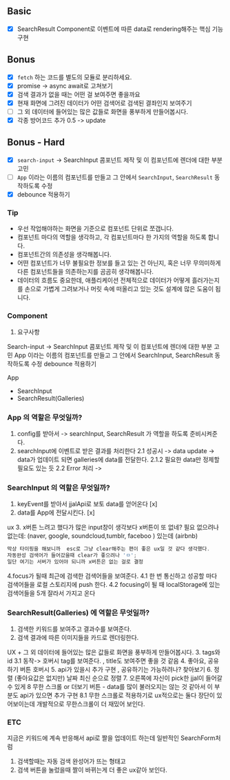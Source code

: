 ## Basic
- [x] SearchResult Component로 이벤트에 따른 data로 rendering해주는 핵심 기능 구현
## Bonus 
- [x] `fetch` 하는 코드를 별도의 모듈로 분리하세요.
- [x]  promise -> async await로 고쳐보기
- [x] 검색 결과가 없을 때는 어떤 걸 보여주면 좋을까요  
- [x] 현재 화면에 그려진 데이터가 어떤 검색어로 검색된 결좌인지 보여주기
- [ ] 그 외 데이터에 들어있는 많은 값들로 화면을 풍부하게 만들어봅시다.
- [x] 각종 방어코드 추가 0.5 -> update
## Bonus - Hard
- [x] `search-input` -> SearchInput 콤포넌트 제작 및 이 컴포넌트에 렌더에 대한 부분 고민
- [ ] `App` 이라는 이름의 컴포넌트를 만들고 그 안에서 `SearchInput`, `SearchResult` 동작하도록 수정
- [x] debounce 적용하기

### Tip 
* 우선 작업해야하는 화면을 기준으로 컴포넌트 단위로 쪼갭니다.
* 컴포넌트 마다의 역할을 생각하고, 각 컴포넌트마다 한 가지의 역할을 하도록 합니다.
* 컴포넌트간의 의존성을 생각해봅니다. 
* 어떤 컴포넌트가 너무 불필요한 정보를 들고 있는 건 아닌지, 혹은 너무 무의미하게 다른 컴포넌트들을 의존하는지를 곰곰히 생각해봅니다.
* 데이터의 흐름도 중요한데, 애플리케이션 전체적으로 데이터가 어떻게 흘러가는지를 손으로 가볍게 그려보거나 머릿 속에 떠올리고 있는 것도 설계에 많은 도움이 됩니다.

### Component 

1. 요구사항 

Search-input -> SearchInput 콤포넌트 제작 및 이 컴포넌트에 렌더에 대한 부분 고민
App 이라는 이름의 컴포넌트를 만들고 그 안에서 SearchInput, SearchResult 동작하도록 수정
debounce 적용하기

App
- SearchInput 
- SearchResult(Galleries) 

### App 의 역할은 무엇일까?

1. config를 받아서 -> 
searchInput, SearchResult 가 역할을 하도록 준비시켜준다.
2. searchInput에 이벤트로 받은 결과를 처리한다 
2.1 성공시 -> data update -> data가 업데이트 되면 galleries에 data를 전달한다.
2.1.2 필요한 data만 정제할 필요도 있는 듯 
2.2 Error 처리 -> 

### SearchInput 의 역할은 무엇일까? 

1. keyEvent를 받아서 jjalApi로 보토 data를 얻어온다 [x] 
2. data를 App에 전달시킨다.   [x] 

ux 
3. x버튼 느려고 했다가 많은 input창이 생각보다 x버튼이 또 없네? 필요 없으려나
없는데: (naver, google, soundcloud,tumblr, faceboo )
있는데 (airbnb) 

```js
막상 타이핑을 해보니까  esc로 그냥 clear해주는 편이 좋은 ux일 것 같다 생각했다. 
자동완성 검색어가 들어갔을때 clear가 좋으려나 'ㅁ';
일단 여기는 서버가 있어야 되니까 x버튼은 없는 걸로 결정 
```

4.focus가 될때 최근에 검색한 검색어들을 보여준다.
4.1 한 번 통신하고 성공할 마다 검색어들을 로컬 스토리지에 push 한다.
4.2 focusing이 될 때 localStorage에 있는 검색어들을 5개 잘라서 가지고 온다


### SearchResult(Galleries) 에 역할은 무엇일까?

1. 검색한 키워드를 보여주고 결과수를 보여준다.
2. 검색 결과에 따른 이미지들을 카드로 렌더링한다. 

UX + 그 외 데이터에 들어있는 많은 값들로 화면을 풍부하게 만들어봅시다.
3. tags와 id
3.1 동작-> 호버시 tag를 보여준다. , title도 보여주면 좋을 것 같음 
4. 좋아요, 공유하기 버튼 호버시 
5. api가 있을시 추가 구현 , 공유하기는 가능하려나? 찾아보기 
6. 정렬 (좋아요값은 없지만) 날짜 최신 순으로 정렬
7. 오른쪽에 자신이 pick한 jjal이 들어갈 수 있게 
8 무한 스크롤 or 더보기 버튼 - data를 많이 불러오지는 않는 것 같아서 이 부분도 api가 있으면 추가 구현
8.1 무한 스크롤로 적용하기로 ux적으로는 둘다 장단이 있어보이는데 개발적으로 무한스크롤이 더 재밌어 보인다.



### ETC
지금은 키워드에 계속 반응해서 api로 짤을 업데이트 하는데 일반적인 SearchForm처럼
1. 검색할때는 자동 검색 완성어가 뜨는 형태고
2. 검색 버튼을 눌렀을때 짤이 바뀌는게 더 좋은 ux같아 보인다. 

